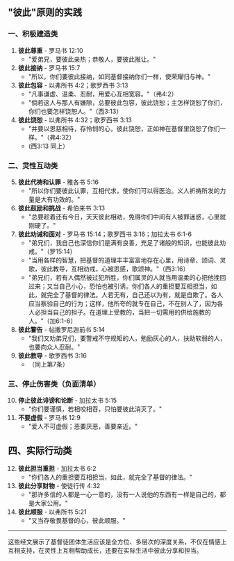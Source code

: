 ## "彼此"原则的实践
### **一、积极建造类**
1. **彼此尊重** - 罗马书 12:10
   - "爱弟兄，要彼此亲热；恭敬人，要彼此推让。"
2. **彼此接纳** - 罗马书 15:7
   - "所以，你们要彼此接纳，如同基督接纳你们一样，使荣耀归与神。"
3. **彼此包容** - 以弗所书 4:2；歌罗西书 3:13
   - "凡事谦虚、温柔、忍耐，用爱心互相宽容。"（弗4:2）  
   - "倘若这人与那人有嫌隙，总要彼此包容，彼此饶恕；主怎样饶恕了你们，你们也要怎样饶恕人。"（西3:13）
4. **彼此饶恕** - 以弗所书 4:32；歌罗西书 3:13
   - "并要以恩慈相待，存怜悯的心，彼此饶恕，正如神在基督里饶恕了你们一样。"（弗4:32）  
   - (西3:13 同上）

### **二、灵性互动类**
5. **彼此代祷和认罪** - 雅各书 5:16
   - "所以你们要彼此认罪，互相代求，使你们可以得医治。义人祈祷所发的力量是大有功效的。"
6. **彼此鼓励和挑战** - 希伯来书 3:13
   - "总要趁着还有今日，天天彼此相劝，免得你们中间有人被罪迷惑，心里就刚硬了。"
7. **彼此劝诫和面对** - 罗马书 15:14；歌罗西书 3:16；加拉太书 6:1-6
   - "弟兄们，我自己也深信你们是满有良善，充足了诸般的知识，也能彼此劝戒。"（罗15:14）  
   - "当用各样的智慧，把基督的道理丰丰富富地存在心里，用诗章、颂词、灵歌，彼此教导，互相劝戒，心被恩感，歌颂神。"（西3:16）  
   - "弟兄们，若有人偶然被过犯所胜，你们属灵的人就当用温柔的心把他挽回过来；又当自己小心，恐怕也被引诱。你们各人的重担要互相担当，如此，就完全了基督的律法。人若无有，自己还以为有，就是自欺了。各人应当察验自己的行为；这样，他所夸的就专在自己，不在别人了，因为各人必担当自己的担子。在道理上受教的，当把一切需用的供给施教的人。"（加6:1-6）
8. **彼此警告** - 帖撒罗尼迦前书 5:14
   - "我们又劝弟兄们，要警戒不守规矩的人，勉励灰心的人，扶助软弱的人，也要向众人忍耐。"
9. **彼此教导** - 歌罗西书 3:16
   - （同上第7条）

### **三、停止伤害类（负面清单）**
10. **停止彼此诽谤和论断** - 加拉太书 5:15
    - "你们要谨慎，若相咬相吞，只怕要彼此消灭了。"
11. **不要虚假** - 罗马书 12:9
    - "爱人不可虚假；恶要厌恶，善要亲近。"

## **四、实际行动类**
12. **彼此担当重担** - 加拉太书 6:2
    - "你们各人的重担要互相担当，如此，就完全了基督的律法。"
13. **彼此分享财物** - 使徒行传 4:32
    - "那许多信的人都是一心一意的，没有一人说他的东西有一样是自己的，都是大家公用。"
14. **彼此顺服** - 以弗所书 5:21
    - "又当存敬畏基督的心，彼此顺服。"

---

这些经文展示了基督徒团体生活应该是全方位、多层次的深度关系，不仅在情感上互相支持，在灵性上互相帮助成长，还要在实际生活中彼此分享和担当。
